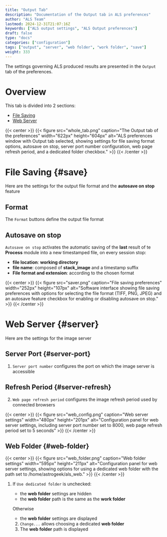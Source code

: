 ```yaml
---
title: "Output Tab"
description: "Documentation of the Output tab in ALS preferences"
author: "ALS Team"
lastmod: 2024-12-31T21:07:16Z
keywords: ["ALS output settings", "ALS Output preferences"]
draft: false
type: "docs"
categories: ["configuration"]
tags: ["output", "server", "web folder", "work folder", "save"]
weight: 333
---
```


The settings governing ALS produced results are presented in the `Output` tab of the preferences.

<div class="row">
<div class="col-md-4">

# Overview

This tab is divided into 2 sections:

- [File Saving](#save)
- [Web Server](#server)

</div>
<div class="col-md-8 d-flex align-items-center justify-content-center">
{{< center >}}
{{< figure src="whole_tab.png"
caption="The Output tab of the preferences"
width="622px"
height="604px"
alt="ALS preferences window with Output tab selected, showing settings for file saving format options, autosave on stop, server port number configuration, web page refresh period, and a dedicated folder checkbox." >}}
{{< /center >}}

</div>
</div>

# File Saving {#save}

Here are the settings for the output file format and the **autosave on stop** feature

<div class="row">
<div class="col-md-8">

## Format

The `Format` buttons define the output file format

## Autosave on stop

`Autosave on stop` activates the automatic saving of the **last** result of te **Process** module into a new 
timestamped file, on every session stop:

- **file location**: **working directory**
- **file name**: composed of **stack_image** and a timestamp suffix
- **File format and extension**: according to the chosen format

</div>
<div class="col-md-4 d-flex align-items-center justify-content-center">

{{< center >}}
{{< figure src="saver.png"
caption="File saving preferences"
width="252px"
height="107px"
alt="Software interface showing file saving preferences with options for selecting the file format (TIFF, PNG, JPEG) and an autosave feature checkbox for enabling or disabling autosave on stop." >}}
{{< /center >}}

</div>
</div>


# Web Server {#server}

Here are the settings for the image server

<div class="row">
<div class="col-md-8">

## Server Port {#server-port}

1. `Server port number` configures the port on which the image server is accessible

## Refresh Period {#server-refresh}

2. `Web page refresh period` configures the image refresh period used by connected browsers

</div>
<div class="col-md-4 d-flex align-items-center justify-content-center">
{{< center >}}
{{< figure src="web_config.png"
caption="Web server settings"
width="480px"
height="201px"
alt="Configuration panel for web server settings, including server port number set to 8000, web page refresh period set to 5 seconds" >}}
{{< /center >}}

</div>
</div>

## Web Folder {#web-folder}

{{< center >}}
{{< figure src="web_folder.png"
caption="Web folder settings"
width="595px"
height="211px"
alt="Configuration panel for web server settings, showing options for using a dedicated web folder with the path set to /home/astrogeek/als_web." >}}
{{< /center >}}

1. If `Use dedicated folder` is unchecked:
   - the **web folder** settings are hidden
   - the **web folder** path is the same as the **work folder**

   Otherwise
   - the **web folder** settings are displayed

   2. `Change...` allows choosing a dedicated **web folder**
   3. The **web folder** path is displayed
